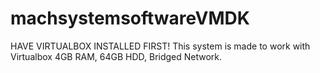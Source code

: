 # machsystemsoftwareVMDK
HAVE VIRTUALBOX INSTALLED FIRST!
This system is made to work with Virtualbox 4GB RAM, 64GB HDD, Bridged Network.
